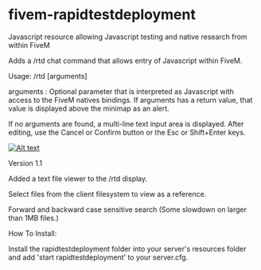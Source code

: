 # fivem-rapidtestdeployment
Javascript resource allowing Javascript testing and native research from within FiveM

Adds a /rtd chat command that allows entry of Javascript within FiveM.

Usage: /rtd [arguments]
  
  arguments : Optional parameter that is interpreted as Javascript with access to the FiveM natives bindings.
    If arguments has a return value, that value is displayed above the minimap as an alert.
  
  If no arguments are found, a multi-line text input area is displayed. After editing, use the
  Cancel or Confirm button or the Esc or Shift+Enter keys. 
  
  [![Alt text](https://img.youtube.com/vi/588ePmiJUoU/0.jpg)](https://youtu.be/588ePmiJUoU)

Version 1.1

Added a text file viewer to the /rtd display.

Select files from the client filesystem to view as a reference.

Forward and backward case sensitive search (Some slowdown on larger than 1MB files.)

How To Install:

Install the rapidtestdeployment folder into your server's resources folder and add 'start rapidtestdeployment'
to your server.cfg.
